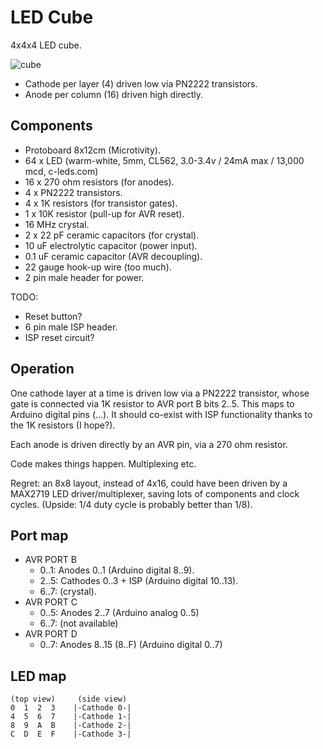 LED Cube
========

4x4x4 LED cube.

![cube](https://s3.amazonaws.com/99designs-pda-screenshots/led-cube-4x4x4.gif)

* Cathode per layer (4) driven low via PN2222 transistors.
* Anode per column (16) driven high directly.


Components
----------

* Protoboard 8x12cm (Microtivity).
* 64 x LED (warm-white, 5mm, CL562, 3.0-3.4v / 24mA max / 13,000 mcd, c-leds.com)
* 16 x 270 ohm resistors (for anodes).
* 4 x PN2222 transistors.
* 4 x 1K resistors (for transistor gates).
* 1 x 10K resistor (pull-up for AVR reset).
* 16 MHz crystal.
* 2 x 22 pF ceramic capacitors (for crystal).
* 10 uF electrolytic capacitor (power input).
* 0.1 uF ceramic capacitor (AVR decoupling).
* 22 gauge hook-up wire (too much).
* 2 pin male header for power.

TODO:

* Reset button?
* 6 pin male ISP header.
* ISP reset circuit?


Operation
---------

One cathode layer at a time is driven low via a PN2222 transistor, whose gate
is connected via 1K resistor to AVR port B bits 2..5. This maps to Arduino
digital pins (...). It should co-exist with ISP functionality thanks to the
1K resistors (I hope?).

Each anode is driven directly by an AVR pin, via a 270 ohm resistor.

Code makes things happen. Multiplexing etc.

Regret: an 8x8 layout, instead of 4x16, could have been driven by a MAX2719
LED driver/multiplexer, saving lots of components and clock cycles.
(Upside: 1/4 duty cycle is probably better than 1/8).


Port map
--------

* AVR PORT B
  * 0..1: Anodes 0..1 (Arduino digital 8..9).
  * 2..5: Cathodes 0..3 + ISP (Arduino digital 10..13).
  * 6..7: (crystal).
* AVR PORT C
  * 0..5: Anodes 2..7 (Arduino analog 0..5)
  * 6..7: (not available)
* AVR PORT D
  * 0..7: Anodes 8..15 (8..F) (Arduino digital 0..7)


LED map
-------

    (top view)     (side view)
    0  1  2  3    |-Cathode 0-|
    4  5  6  7    |-Cathode 1-|
    8  9  A  B    |-Cathode 2-|
    C  D  E  F    |-Cathode 3-|
